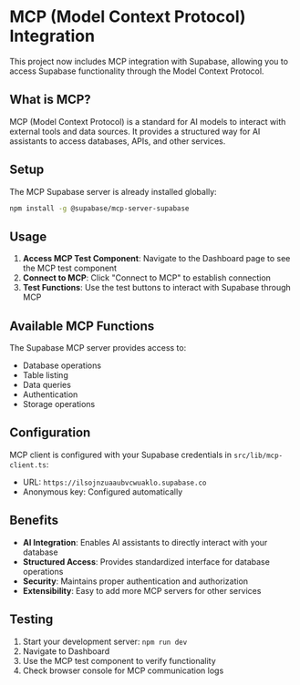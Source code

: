 # MCP (Model Context Protocol) Integration

This project now includes MCP integration with Supabase, allowing you to access Supabase functionality through the Model Context Protocol.

## What is MCP?

MCP (Model Context Protocol) is a standard for AI models to interact with external tools and data sources. It provides a structured way for AI assistants to access databases, APIs, and other services.

## Setup

The MCP Supabase server is already installed globally:
```bash
npm install -g @supabase/mcp-server-supabase
```

## Usage

1. **Access MCP Test Component**: Navigate to the Dashboard page to see the MCP test component
2. **Connect to MCP**: Click "Connect to MCP" to establish connection
3. **Test Functions**: Use the test buttons to interact with Supabase through MCP

## Available MCP Functions

The Supabase MCP server provides access to:
- Database operations
- Table listing
- Data queries
- Authentication
- Storage operations

## Configuration

MCP client is configured with your Supabase credentials in `src/lib/mcp-client.ts`:
- URL: `https://ilsojnzuaaubvcwuaklo.supabase.co`
- Anonymous key: Configured automatically

## Benefits

- **AI Integration**: Enables AI assistants to directly interact with your database
- **Structured Access**: Provides standardized interface for database operations
- **Security**: Maintains proper authentication and authorization
- **Extensibility**: Easy to add more MCP servers for other services

## Testing

1. Start your development server: `npm run dev`
2. Navigate to Dashboard
3. Use the MCP test component to verify functionality
4. Check browser console for MCP communication logs
